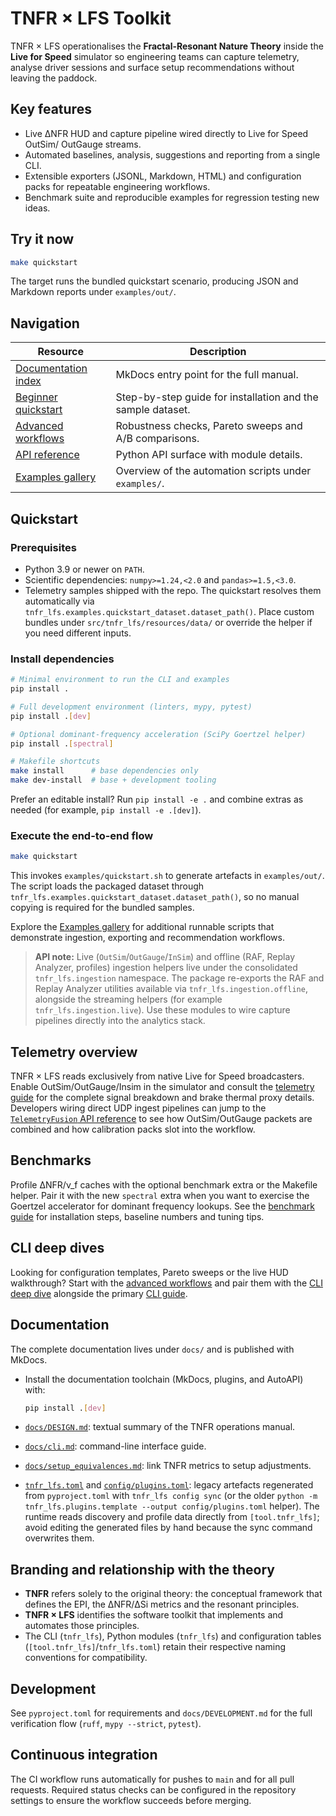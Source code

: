 # TNFR × LFS Toolkit

TNFR × LFS operationalises the **Fractal-Resonant Nature Theory** inside the
**Live for Speed** simulator so engineering teams can capture telemetry, analyse
driver sessions and surface setup recommendations without leaving the paddock.

## Key features

- Live ΔNFR HUD and capture pipeline wired directly to Live for Speed OutSim/
  OutGauge streams.
- Automated baselines, analysis, suggestions and reporting from a single CLI.
- Extensible exporters (JSONL, Markdown, HTML) and configuration packs for
  repeatable engineering workflows.
- Benchmark suite and reproducible examples for regression testing new ideas.

## Try it now

```bash
make quickstart
```

The target runs the bundled quickstart scenario, producing JSON and Markdown
reports under `examples/out/`.

## Navigation

| Resource | Description |
| --- | --- |
| [Documentation index](docs/index.md) | MkDocs entry point for the full manual. |
| [Beginner quickstart](docs/tutorials.md) | Step-by-step guide for installation and the sample dataset. |
| [Advanced workflows](docs/advanced_workflows.md) | Robustness checks, Pareto sweeps and A/B comparisons. |
| [API reference](docs/api_reference.md) | Python API surface with module details. |
| [Examples gallery](docs/examples.md) | Overview of the automation scripts under `examples/`. |

## Quickstart

### Prerequisites

- Python 3.9 or newer on `PATH`.
- Scientific dependencies: `numpy>=1.24,<2.0` and `pandas>=1.5,<3.0`.
- Telemetry samples shipped with the repo. The quickstart resolves them
  automatically via `tnfr_lfs.examples.quickstart_dataset.dataset_path()`. Place
  custom bundles under `src/tnfr_lfs/resources/data/` or override the helper if
  you need different inputs.

### Install dependencies

```bash
# Minimal environment to run the CLI and examples
pip install .

# Full development environment (linters, mypy, pytest)
pip install .[dev]

# Optional dominant-frequency acceleration (SciPy Goertzel helper)
pip install .[spectral]

# Makefile shortcuts
make install      # base dependencies only
make dev-install  # base + development tooling
```

Prefer an editable install? Run `pip install -e .` and combine extras as
needed (for example, `pip install -e .[dev]`).

### Execute the end-to-end flow

```bash
make quickstart
```

This invokes `examples/quickstart.sh` to generate artefacts in `examples/out/`.
The script loads the packaged dataset through
`tnfr_lfs.examples.quickstart_dataset.dataset_path()`, so no manual copying is
required for the bundled samples.

Explore the [Examples gallery](docs/examples.md) for additional runnable
scripts that demonstrate ingestion, exporting and recommendation workflows.

> **API note:** Live (`OutSim`/`OutGauge`/`InSim`) and offline (RAF, Replay
> Analyzer, profiles) ingestion helpers live under the consolidated
> `tnfr_lfs.ingestion` namespace. The package re-exports the RAF and Replay
> Analyzer utilities available via `tnfr_lfs.ingestion.offline`, alongside the
> streaming helpers (for example `tnfr_lfs.ingestion.live`). Use these modules
> to wire capture pipelines directly into the analytics stack.

## Telemetry overview

TNFR × LFS reads exclusively from native Live for Speed broadcasters. Enable
OutSim/OutGauge/Insim in the simulator and consult the
[telemetry guide](docs/telemetry.md) for the complete signal breakdown and brake
thermal proxy details. Developers wiring direct UDP ingest pipelines can jump to
the [`TelemetryFusion` API reference](docs/api_reference.md#tnfr_lfsingestionlivetelemetryfusion)
to see how OutSim/OutGauge packets are combined and how calibration packs slot
into the workflow.

## Benchmarks

Profile ΔNFR/ν_f caches with the optional benchmark extra or the Makefile helper.
Pair it with the new ``spectral`` extra when you want to exercise the Goertzel
accelerator for dominant frequency lookups. See the [benchmark guide](docs/benchmarks.md)
for installation steps, baseline numbers and tuning tips.

## CLI deep dives

Looking for configuration templates, Pareto sweeps or the live HUD walkthrough?
Start with the [advanced workflows](docs/advanced_workflows.md) and pair them
with the [CLI deep dive](docs/cli_deep_dive.md) alongside the primary
[CLI guide](docs/cli.md).

## Documentation

The complete documentation lives under `docs/` and is published with MkDocs.

- Install the documentation toolchain (MkDocs, plugins, and AutoAPI) with:

  ```bash
  pip install .[dev]
  ```

- [`docs/DESIGN.md`](docs/DESIGN.md): textual summary of the TNFR operations manual.
- [`docs/cli.md`](docs/cli.md): command-line interface guide.
- [`docs/setup_equivalences.md`](docs/setup_equivalences.md): link TNFR metrics to
  setup adjustments.
- [`tnfr_lfs.toml`](tnfr_lfs.toml) and [`config/plugins.toml`](config/plugins.toml):
  legacy artefacts regenerated from `pyproject.toml` with `tnfr_lfs config sync`
  (or the older `python -m tnfr_lfs.plugins.template --output config/plugins.toml`
  helper).  The runtime reads discovery and profile data directly from
  `[tool.tnfr_lfs]`; avoid editing the generated files by hand because the sync
  command overwrites them.

## Branding and relationship with the theory

- **TNFR** refers solely to the original theory: the conceptual framework that
  defines the EPI, the ΔNFR/ΔSi metrics and the resonant principles.
- **TNFR × LFS** identifies the software toolkit that implements and automates
  those principles.
- The CLI (`tnfr_lfs`), Python modules (`tnfr_lfs`) and configuration
  tables (`[tool.tnfr_lfs]`/`tnfr_lfs.toml`) retain their respective
  naming conventions for compatibility.

## Development

See `pyproject.toml` for requirements and `docs/DEVELOPMENT.md` for the full
verification flow (`ruff`, `mypy --strict`, `pytest`).

## Continuous integration

The CI workflow runs automatically for pushes to `main` and for all pull
requests. Required status checks can be configured in the repository settings
to ensure the workflow succeeds before merging.
